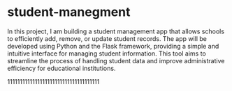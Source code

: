 # student-manegment

In this project, I am building a student management app that allows schools to efficiently add, remove, or update student records. The app will be developed using Python and the Flask framework, providing a simple and intuitive interface for managing student information. This tool aims to streamline the process of handling student data and improve administrative efficiency for educational institutions.

1111111111111111111111111111111111111